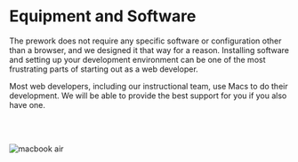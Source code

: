 # Equipment and Software

The prework does not require any specific software or configuration other than a browser, and we designed it that way for a reason. Installing software and setting up your development environment can be one of the most frustrating parts of starting out as a web developer.

Most web developers, including our instructional team, use Macs to do their development. We will be able to provide the best support for you if you also have one.

<br><br>

![macbook air](https://raw.githubusercontent.com/generalassembly-wdi/Prework/master/assets/macbook-air-gallery5-2014.png)
